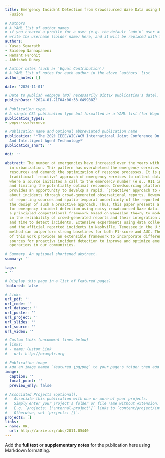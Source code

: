 ```yaml
---
title: Emergency Incident Detection from Crowdsourced Waze Data using Bayesian Information
  Fusion

# Authors
# A YAML list of author names
# If you created a profile for a user (e.g. the default `admin` user at `content/authors/admin/`), 
# write the username (folder name) here, and it will be replaced with their full name and linked to their profile.
authors:
- Yasas Senarath
- Saideep Nannapaneni
- Hemant Purohit
- Abhishek Dubey

# Author notes (such as 'Equal Contribution')
# A YAML list of notes for each author in the above `authors` list
author_notes: []

date: '2020-11-01'

# Date to publish webpage (NOT necessarily Bibtex publication's date).
publishDate: '2024-01-21T04:06:33.049988Z'

# Publication type.
# A single CSL publication type but formatted as a YAML list (for Hugo requirements).
publication_types:
- paper-conference

# Publication name and optional abbreviated publication name.
publication: '*The 2020 IEEE/WIC/ACM International Joint Conference On Web Intelligence
  And Intelligent Agent Technology*'
publication_short: ''

doi: ''

abstract: The number of emergencies have increased over the years with the growth
  in urbanization. This pattern has overwhelmed the emergency services with limited
  resources and demands the optimization of response processes. It is partly due to
  traditional `reactive' approach of emergency services to collect data about incidents,
  where a source initiates a call to the emergency number (e.g., 911 in U.S.), delaying
  and limiting the potentially optimal response. Crowdsourcing platforms such as Waze
  provides an opportunity to develop a rapid, `proactive' approach to collect data
  about incidents through crowd-generated observational reports. However, the reliability
  of reporting sources and spatio-temporal uncertainty of the reported incidents challenge
  the design of such a proactive approach. Thus, this paper presents a novel method
  for emergency incident detection using noisy crowdsourced Waze data. We propose
  a principled computational framework based on Bayesian theory to model the uncertainty
  in the reliability of crowd-generated reports and their integration across space
  and time to detect incidents. Extensive experiments using data collected from Waze
  and the official reported incidents in Nashville, Tenessee in the U.S. show our
  method can outperform strong baselines for both F1-score and AUC. The application
  of this work provides an extensible framework to incorporate different noisy data
  sources for proactive incident detection to improve and optimize emergency response
  operations in our communities.

# Summary. An optional shortened abstract.
summary: ''

tags:
- ''

# Display this page in a list of Featured pages?
featured: false

# Links
url_pdf: ''
url_code: ''
url_dataset: ''
url_poster: ''
url_project: ''
url_slides: ''
url_source: ''
url_video: ''

# Custom links (uncomment lines below)
# links:
# - name: Custom Link
#   url: http://example.org

# Publication image
# Add an image named `featured.jpg/png` to your page's folder then add a caption below.
image:
  caption: ''
  focal_point: ''
  preview_only: false

# Associated Projects (optional).
#   Associate this publication with one or more of your projects.
#   Simply enter your project's folder or file name without extension.
#   E.g. `projects: ['internal-project']` links to `content/project/internal-project/index.md`.
#   Otherwise, set `projects: []`.
projects: []
links:
- name: URL
  url: http://arxiv.org/abs/2011.05440
---
```


Add the **full text** or **supplementary notes** for the publication here using Markdown formatting.
